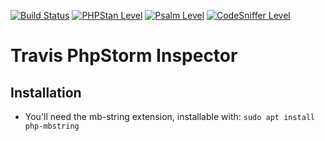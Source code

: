 [![Build Status](https://travis-ci.com/dan-mathews/travis-phpstorm-inspector.svg?branch=master)](https://travis-ci.com/coderman17/typed-arrays)
[![PHPStan Level](https://img.shields.io/badge/PHPStan-max-brightgreen.svg?style=flat)](https://github.com/dan-mathews/travis-phpstorm-inspector/blob/master/.travis/standards)
[![Psalm Level](https://img.shields.io/badge/Psalm-max-brightgreen.svg?style=flat)](https://github.com/dan-mathews/travis-phpstorm-inspector/blob/master/psalm.xml)
[![CodeSniffer Level](https://img.shields.io/badge/CodeSniffer-PSR12-brightgreen.svg?style=flat)](https://github.com/dan-mathews/travis-phpstorm-inspector/blob/master/.travis/standards)

# Travis PhpStorm Inspector

## Installation
- You'll need the mb-string extension, installable with: `sudo apt install php-mbstring`
